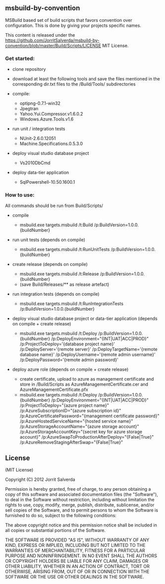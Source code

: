 ## msbuild-by-convention

MSBuild based set of build scripts that favors convention over configuration. This is done by giving your projects specific names.

This content is released under the https://github.com/JorritSalverda/msbuild-by-convention/blob/master/Build/Scripts/LICENSE MIT License.

### Get started:
  
* clone repository
* download at least the following tools and save the files mentioned in the corresponding dir.txt files to the /Build/Tools/ subdirectories
  
* compile:
	* optipng-0.7.1-win32
	* Jpegtran
	* Yahoo.Yui.Compressor.v1.6.0.2
	* Windows.Azure.Tools.v1.6
  
* run unit / integration tests
	* NUnit-2.6.0.12051
	* Machine.Specifications.0.5.3.0
  
* deploy visual studio database project
	* Vs2010DbCmd
  
* deploy data-tier application	
	* SqlPowershell-10.50.1600.1
  
### How to use:
  
All commands should be run from Build/Scripts/  
  
* compile
	* msbuild.exe targets.msbuild /t:Build /p:BuildVersion=1.0.0.{buildNumber}
  
* run unit tests (depends on compile)
	* msbuild.exe targets.msbuild /t:RunUnitTests /p:BuildVersion=1.0.0.{buildNumber}
  
* create release (depends on compile)
	* msbuild.exe targets.msbuild /t:Release /p:BuildVersion=1.0.0.{buildNumber}
	* (save Build/Releases/** as release artefact)
  
* run integration tests (depends on compile)
	* msbuild.exe targets.msbuild /t:RunIntegrationTests /p:BuildVersion=1.0.0.{buildNumber}
  
* deploy visual studio database project or data-tier application (depends on compile + create release)
	* msbuild.exe targets.msbuild /t:Deploy /p:BuildVersion=1.0.0.{buildNumber} /p:DeployEnvironment="{INT|UAT|ACC|PROD}" /p:ProjectToDeploy='{database project name}' /p:DeployServer='{remote server}' /p:DeployTargetName='{remote database name}' /p:DeployUsername='{remote admin username}' /p:DeployPassword='{remote admin password}'
  
* deploy azure role (depends on compile + create release)
	* create certificate, upload to azure as management certificate and store in /Build/Scripts as AzureManagementCertificate.cer and AzureManagementCertificate.pfx
	* msbuild.exe targets.msbuild /t:Deploy /p:BuildVersion=1.0.0.{buildNumber} /p:DeployEnvironment="{INT|UAT|ACC|PROD}" /p:ProjectToDeploy="{azure project name}" /p:AzureSubscriptionID="{azure subscription id}" /p:AzureCertificatePassword="{management certificate password}" /p:AzureHostedServiceName="{hosted service name}" /p:AzureStorageAccountName="{azure storage account}" /p:AzureStorageAccountKey="{secret key for azure storage account}" /p:AzureSwapToProductionAfterDeploy="{False|True}" /p:AzureRemoveStagingAfterSwap="{False|True}"
	
## License

(MIT License)

Copyright (C) 2012 Jorrit Salverda

Permission is hereby granted, free of charge, to any person obtaining a copy of this software and associated documentation files (the "Software"), to deal in the Software without restriction, including without limitation the rights to use, copy, modify, merge, publish, distribute, sublicense, and/or sell copies of the Software, and to permit persons to whom the Software is furnished to do so, subject to the following conditions:

The above copyright notice and this permission notice shall be included in all copies or substantial portions of the Software.

THE SOFTWARE IS PROVIDED "AS IS", WITHOUT WARRANTY OF ANY KIND, EXPRESS OR IMPLIED, INCLUDING BUT NOT LIMITED TO THE WARRANTIES OF MERCHANTABILITY, FITNESS FOR A PARTICULAR PURPOSE AND NONINFRINGEMENT. IN NO EVENT SHALL THE AUTHORS OR COPYRIGHT HOLDERS BE LIABLE FOR ANY CLAIM, DAMAGES OR OTHER LIABILITY, WHETHER IN AN ACTION OF CONTRACT, TORT OR OTHERWISE, ARISING FROM, OUT OF OR IN CONNECTION WITH THE SOFTWARE OR THE USE OR OTHER DEALINGS IN THE SOFTWARE.  
